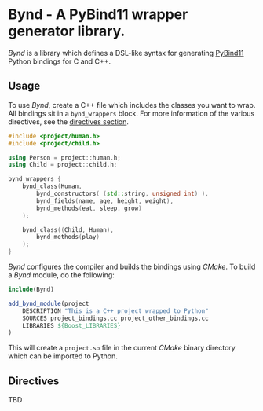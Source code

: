 # Bynd - A PyBind11 wrapper generator library.

_Bynd_ is a library which defines a DSL-like syntax for generating
[PyBind11](https://github.com/pybind/pybind11) Python bindings for C and C++.

## Usage

To use _Bynd_, create a C++ file which includes the classes you want to wrap.
All bindings sit in a `bynd_wrappers` block. For more information of the various
directives, see the [directives section](directives).

```c++
#include <project/human.h>
#include <project/child.h>

using Person = project::human.h;
using Child = project::child.h;

bynd_wrappers {
    bynd_class(Human,
        bynd_constructors( (std::string, unsigned int) ),
        bynd_fields(name, age, height, weight),
        bynd_methods(eat, sleep, grow)
    );

    bynd_class((Child, Human),
        bynd_methods(play)
    );
}
```

_Bynd_ configures the compiler and builds the bindings using _CMake_. To build a
_Bynd_ module, do the following:

```cmake
include(Bynd)

add_bynd_module(project
    DESCRIPTION "This is a C++ project wrapped to Python"    
    SOURCES project_bindings.cc project_other_bindings.cc
    LIBRARIES ${Boost_LIBRARIES}
)
```

This will create a `project.so` file in the current _CMake_ binary directory
which can be imported to Python.

## Directives

TBD
